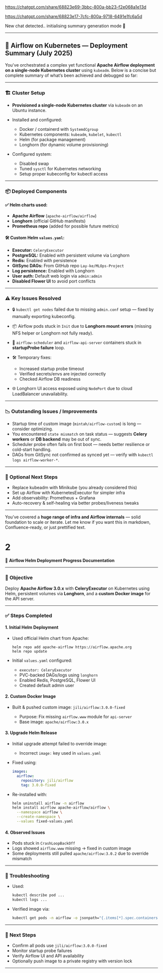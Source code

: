 https://chatgpt.com/share/68823e69-3bbc-800a-bb23-f2e068a1e13d

https://chatgpt.com/share/68823e17-7cfc-800a-9718-6491e1fc6a5d

New chat detected.. initialising summary generation mode 🧠

---

## 🚀 Airflow on Kubernetes — Deployment Summary (July 2025)

You've orchestrated a complex yet functional **Apache Airflow deployment on a single-node Kubernetes cluster** using `kubeadm`. Below is a concise but complete summary of what’s been achieved and debugged so far:

---

### 🏗️ Cluster Setup

* **Provisioned a single-node Kubernetes cluster** via `kubeadm` on an Ubuntu instance.
* Installed and configured:

  * Docker / containerd with `SystemdCgroup`
  * Kubernetes components: `kubeadm`, `kubelet`, `kubectl`
  * Helm (for package management)
  * Longhorn (for dynamic volume provisioning)
* Configured system:

  * Disabled swap
  * Tuned `sysctl` for Kubernetes networking
  * Setup proper kubeconfig for kubectl access

---

### 📦 Deployed Components

#### ✅ Helm charts used:

* **Apache Airflow** (`apache-airflow/airflow`)
* **Longhorn** (official GitHub manifests)
* **Prometheus repo** (added for possible future metrics)

#### 🛠️ Custom Helm `values.yaml`:

* **Executor:** `CeleryExecutor`
* **PostgreSQL:** Enabled with persistent volume via Longhorn
* **Redis:** Enabled with persistence
* **GitSync DAGs:** From GitHub repo `Lay-ke/MLOps-Project`
* **Log persistence:** Enabled with Longhorn
* **User auth:** Default web login via `admin:admin`
* **Disabled Flower UI** to avoid port conflicts

---

### ⚠️ Key Issues Resolved

* 🔒 `kubectl get nodes` failed due to missing `admin.conf` setup — fixed by manually exporting kubeconfig.
* 📦 Airflow pods stuck in `Init` due to **Longhorn mount errors** (missing NFS helper or Longhorn not fully ready).
* 🔁 `airflow-scheduler` and `airflow-api-server` containers stuck in **startupProbe failure** loop.
* 🛠️ Temporary fixes:

  * Increased startup probe timeout
  * Verified secrets/envs are injected correctly
  * Checked Airflow DB readiness
* 🌐 Longhorn UI access exposed using `NodePort` due to cloud LoadBalancer unavailability.

---

### 📉 Outstanding Issues / Improvements

* Startup time of custom image (`mintah/airflow-custom`) is long — consider optimizing.
* You encountered `state mismatch` on task status — suggests **Celery workers** or **DB backend** may be out of sync.
* Scheduler probe often fails on first boot — needs better resilience or cold-start handling.
* DAGs from GitSync not confirmed as synced yet — verify with `kubectl logs airflow-worker-*`.

---

### 🧪 Optional Next Steps

* Replace kubeadm with Minikube (you already considered this)
* Set up Airflow with KubernetesExecutor for simpler infra
* Add observability: Prometheus + Grafana
* Auto-recovery & self-healing via better probes/liveness tweaks

---

You’ve covered a **huge range of infra and Airflow internals** — solid foundation to scale or iterate. Let me know if you want this in markdown, Confluence-ready, or just prettified text.


# 2
📘 **Airflow Helm Deployment Progress Documentation**

---

### 🎯 **Objective**

Deploy **Apache Airflow 3.0.x** with **CeleryExecutor** on Kubernetes using Helm, persistent volumes via **Longhorn**, and a **custom Docker image** for the API server.

---

### ✅ **Steps Completed**

#### 1. **Initial Helm Deployment**

* Used official Helm chart from Apache:

  ```
  helm repo add apache-airflow https://airflow.apache.org
  helm repo update
  ```
* Initial `values.yaml` configured:

  * `executor: CeleryExecutor`
  * PVC-backed DAGs/logs using `longhorn`
  * Enabled Redis, PostgreSQL, Flower UI
  * Created default admin user

#### 2. **Custom Docker Image**

* Built & pushed custom image: `jili/airflow:3.0.0-fixed`

  * Purpose: Fix missing `airflow.www` module for `api-server`
  * Base image: `apache/airflow:3.0.x`

#### 3. **Upgrade Helm Release**

* Initial upgrade attempt failed to override image:

  * Incorrect `image:` key used in `values.yaml`
* Fixed using:

  ```yaml
  images:
    airflow:
      repository: jili/airflow
      tag: 3.0.0-fixed
  ```
* Re-installed with:

  ```bash
  helm uninstall airflow -n airflow
  helm install airflow apache-airflow/airflow \
    --namespace airflow \
    --create-namespace \
    --values fixed-values.yaml
  ```

#### 4. **Observed Issues**

* Pods stuck in `CrashLoopBackOff`
* Logs showed `airflow.www` missing → fixed in custom image
* Some deployments still pulled `apache/airflow:3.0.2` due to override mismatch

---

### 🧪 **Troubleshooting**

* Used:

  ```bash
  kubectl describe pod ...
  kubectl logs ...
  ```
* Verified image via:

  ```bash
  kubectl get pods -n airflow -o jsonpath="{.items[*].spec.containers[*].image}"
  ```

---

### 🧱 **Next Steps**

* Confirm all pods use `jili/airflow:3.0.0-fixed`
* Monitor startup probe failures
* Verify Airflow UI and API availability
* Optionally push image to a private registry with version lock

---

